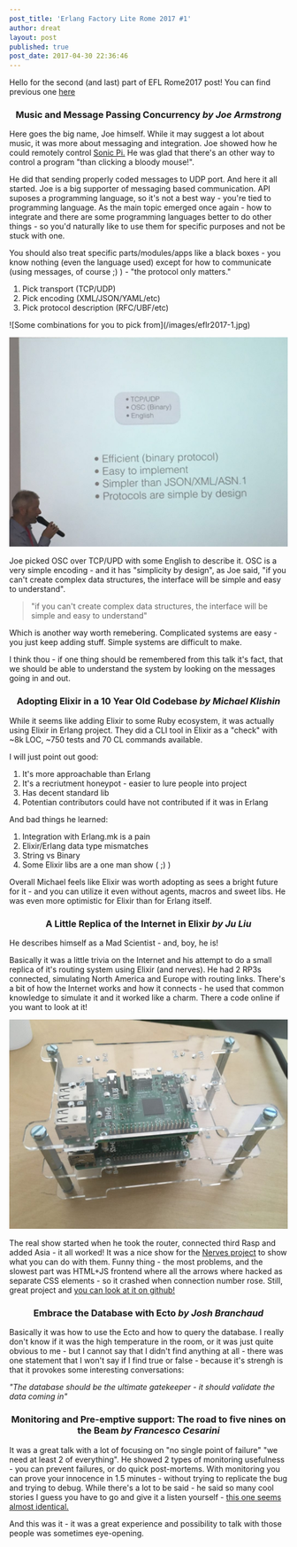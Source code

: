 ```yaml
---
post_title: 'Erlang Factory Lite Rome 2017 #1'
author: dreat
layout: post
published: true
post_date: 2017-04-30 22:36:46
---
```

Hello for the second (and last) part of EFL Rome2017 post! You can find previous one <a href="https://dreat.info/2017/04/17/erlang-factory-lite-rome-2017-0/">here</a>
<h3 class="talk-title" style="text-align: center;">Music and Message Passing Concurrency <em>by Joe Armstrong</em></h3>
Here goes the big name, Joe himself. While it may suggest a lot about music, it was more about messaging and integration. Joe showed how he could remotely control <a href="https://sonic-pi.net/" target="_blank" rel="noopener noreferrer">Sonic Pi.</a> He was glad that there's an other way to control a program "than clicking a bloody mouse!".

He did that sending properly coded messages to UDP port. And here it all started. Joe is a big supporter of messaging based communication. API suposes a programming language, so it's not a best way - you're tied to programming language. As the main topic emerged once again - how to integrate and there are some programming languages better to do other things - so you'd naturally like to use them for specific purposes and not be stuck with one.

You should also treat specific parts/modules/apps like a black boxes - you know nothing (even the language used) except for how to communicate (using messages, of course ;) ) - "the protocol only matters."
<ol>
 	<li>Pick transport (TCP/UDP)</li>
 	<li>Pick encoding (XML/JSON/YAML/etc)</li>
 	<li>Pick protocol description (RFC/UBF/etc)</li>
</ol>
![Some combinations for you to pick from](/images/eflr2017-1.jpg)

![With the Joe himself!](/images/eflr2017-2.jpg)

Joe picked OSC over TCP/UPD with some English to describe it. OSC is a very simple encoding - and it has "simplicity by design", as Joe said, "if you can't create complex data structures, the interface will be simple and easy to understand".
<blockquote>"if you can't create complex data structures, the interface will be simple and easy to understand"</blockquote>
Which is another way worth remebering. Complicated systems are easy - you just keep adding stuff. Simple systems are difficult to make.

I think thou - if one thing should be remembered from this talk it's fact, that we should be able to understand the system by looking on the messages going in and out.
<h3 class="talk-title" style="text-align: center;">Adopting Elixir in a 10 Year Old Codebase <em>by <span class="modal_speaker_name">Michael Klishin</span></em></h3>
While it seems like adding Elixir to some Ruby ecosystem, it was actually using Elixir in Erlang project. They did a CLI tool in Elixir as a "check" with ~8k LOC, ~750 tests and 70 CL commands available.

I will just point out good:
<ol>
 	<li>It's more approachable than Erlang</li>
 	<li>It's a recriutment honeypot - easier to lure people into project</li>
 	<li>Has decent standard lib</li>
 	<li>Potentian contributors could have not contributed if it was in Erlang</li>
</ol>
And bad things he learned:
<ol>
 	<li>Integration with Erlang.mk is a pain</li>
 	<li>Elixir/Erlang data type mismatches</li>
 	<li>String vs Binary</li>
 	<li>Some Elixir libs are a one man show ( ;) )</li>
</ol>
Overall Michael feels like Elixir was worth adopting as sees a bright future for it - and you can utilize it even without agents, macros and sweet libs. He was even more optimistic for Elixir than for Erlang itself.
<h3 class="talk-title" style="text-align: center;">A Little Replica of the Internet in Elixir <em>by <span class="modal_speaker_name">Ju Liu</span></em></h3>
He describes himself as a Mad Scientist - and, boy, he is!

Basically it was a little trivia on the Internet and his attempt to do a small replica of it's routing system using Elixir (and nerves). He had 2 RP3s connected, simulating North America and Europe with routing links. There's a bit of how the Internet works and how it connects - he used that common knowledge to simulate it and it worked like a charm. There a code online if you want to look at it!

![This is the Internet! Be careful not to break it!](/images/eflr2017-3.jpg)

The real show started when he took the router, connected third Rasp and added Asia - it all worked! It was a nice show for the <a href="https://nerves-project.org/" target="_blank" rel="noopener noreferrer">Nerves project</a> to show what you can do with them. Funny thing - the most problems, and the slowest part was HTML+JS frontend where all the arrows where hacked as separate CSS elements - so it crashed when connection number rose. Still, great project and <a href="https://github.com/Arkham/mini_router" target="_blank" rel="noopener noreferrer">you can look at it on github!</a>
<h3 class="talk-title" style="text-align: center;">Embrace the Database with Ecto <em>by <span class="modal_speaker_name">Josh Branchaud</span></em></h3>
Basically it was how to use the Ecto and how to query the database. I really don't know if it was the high temperature in the room, or it was just quite obvious to me - but I cannot say that I didn't find anything at all - there was one statement that I won't say if I find true or false - because it's strengh is that it provokes some interesting conversations:

<em>"The database should be the ultimate gatekeeper - it should validate the data coming in"</em>
<h3 class="talk-title" style="text-align: center;">Monitoring and Pre-emptive support: The road to five nines on the Beam <em>by <span class="modal_speaker_name">Francesco Cesarini</span></em></h3>
It was a great talk with a lot of focusing on "no single point of failure" "we need at least 2 of everything". He showed 2 types of monitoring usefulness - you can prevent failures, or do quick post-mortems. With monitoring you can prove your innocence in 1.5 minutes - without trying to replicate the bug and trying to debug. While there's a lot to be said - he said so many cool stories I guess you have to go and give it a listen yourself - <a href="https://www.youtube.com/watch?v=EHqs_RrVMoE" target="_blank" rel="noopener noreferrer">this one seems almost identical.</a>

And this was it - it was a great experience and possibility to talk with those people was sometimes eye-opening.
